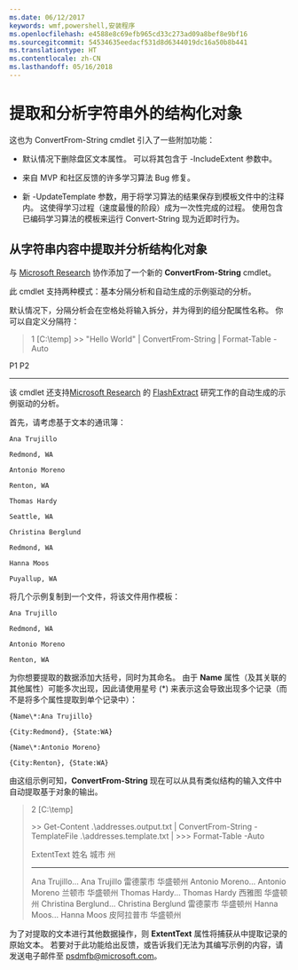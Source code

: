 ```yaml
---
ms.date: 06/12/2017
keywords: wmf,powershell,安装程序
ms.openlocfilehash: e4588e8c69efb965cd33c273ad09a8bef8e9bf16
ms.sourcegitcommit: 54534635eedacf531d8d6344019dc16a50b8b441
ms.translationtype: HT
ms.contentlocale: zh-CN
ms.lasthandoff: 05/16/2018
---
```

# <a name="extract-and-parse-structured-objects-out-of-string"></a>提取和分析字符串外的结构化对象
这也为 ConvertFrom-String cmdlet 引入了一些附加功能：

-   默认情况下删除盘区文本属性。 可以将其包含于 -IncludeExtent 参数中。

-   来自 MVP 和社区反馈的许多学习算法 Bug 修复。

-   新 -UpdateTemplate 参数，用于将学习算法的结果保存到模板文件中的注释内。 这使得学习过程（速度最慢的阶段）成为一次性完成的过程。 使用包含已编码学习算法的模板来运行 Convert-String 现为近即时行为。


<a name="extract-and-parse-structured-objects-out-of-string-content"></a>从字符串内容中提取并分析结构化对象
----------------------------------------------------------

与 [Microsoft Research](http://research.microsoft.com/) 协作添加了一个新的 **ConvertFrom-String** cmdlet。

此 cmdlet 支持两种模式：基本分隔分析和自动生成的示例驱动的分析。

默认情况下，分隔分析会在空格处将输入拆分，并为得到的组分配属性名称。 你可以自定义分隔符：

> 1 \[C:\\temp\] &gt;&gt; "Hello World" | ConvertFrom-String | Format-Table -Auto

P1    P2
--    --

该 cmdlet 还支持[Microsoft Research](http://research.microsoft.com) 的 [FlashExtract](http://research.microsoft.com/en-us/um/people/sumitg/flashextract.html) 研究工作的自动生成的示例驱动的分析。

首先，请考虑基于文本的通讯簿：

    Ana Trujillo

    Redmond, WA

    Antonio Moreno

    Renton, WA

    Thomas Hardy

    Seattle, WA

    Christina Berglund

    Redmond, WA

    Hanna Moos

    Puyallup, WA

将几个示例复制到一个文件，将该文件用作模板：

    Ana Trujillo

    Redmond, WA

    Antonio Moreno

    Renton, WA



为你想要提取的数据添加大括号，同时为其命名。 由于 **Name** 属性（及其关联的其他属性）可能多次出现，因此请使用星号 (\*) 来表示这会导致出现多个记录（而不是将多个属性提取到单个记录中）：

    {Name\*:Ana Trujillo}

    {City:Redmond}, {State:WA}

    {Name\*:Antonio Moreno}

    {City:Renton}, {State:WA}

由这组示例可知，**ConvertFrom-String** 现在可以从具有类似结构的输入文件中自动提取基于对象的输出。

> 2 \[C:\\temp\]
>
> &gt;&gt; Get-Content .\\addresses.output.txt | ConvertFrom-String -TemplateFile .\\addresses.template.txt | &gt;&gt;&gt; Format-Table -Auto
>
> ExtentText                     姓名               城市     州
> ----------                     ----               ----     -----
> Ana Trujillo...              Ana Trujillo       雷德蒙市  华盛顿州 Antonio Moreno...            Antonio Moreno     兰顿市   华盛顿州 Thomas Hardy...              Thomas Hardy       西雅图  华盛顿州 Christina Berglund...        Christina Berglund 雷德蒙市  华盛顿州 Hanna Moos...                Hanna Moos         皮阿拉普市 华盛顿州

为了对提取的文本进行其他数据操作，则 **ExtentText** 属性将捕获从中提取记录的原始文本。 若要对于此功能给出反馈，或告诉我们无法为其编写示例的内容，请发送电子邮件至 <psdmfb@microsoft.com>。
